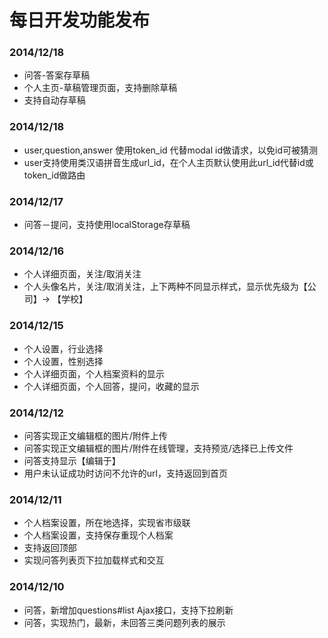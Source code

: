每日开发功能发布
======
### 2014/12/18
* 问答-答案存草稿
* 个人主页-草稿管理页面，支持删除草稿
* 支持自动存草稿

### 2014/12/18
* user,question,answer 使用token_id 代替modal id做请求，以免id可被猜测
* user支持使用类汉语拼音生成url_id，在个人主页默认使用此url_id代替id或token_id做路由

### 2014/12/17
* 问答－提问，支持使用localStorage存草稿

### 2014/12/16
* 个人详细页面，关注/取消关注
* 个人头像名片，关注/取消关注，上下两种不同显示样式，显示优先级为【公司】-> 【学校】

### 2014/12/15
* 个人设置，行业选择
* 个人设置，性别选择
* 个人详细页面，个人档案资料的显示
* 个人详细页面，个人回答，提问，收藏的显示

### 2014/12/12
* 问答实现正文编辑框的图片/附件上传
* 问答实现正文编辑框的图片/附件在线管理，支持预览/选择已上传文件
* 问答支持显示【编辑于】
* 用户未认证成功时访问不允许的url，支持返回到首页

### 2014/12/11
* 个人档案设置，所在地选择，实现省市级联
* 个人档案设置，支持保存重现个人档案
* 支持返回顶部
* 实现问答列表页下拉加载样式和交互

### 2014/12/10
* 问答，新增加questions#list Ajax接口，支持下拉刷新
* 问答，实现热门，最新，未回答三类问题列表的展示